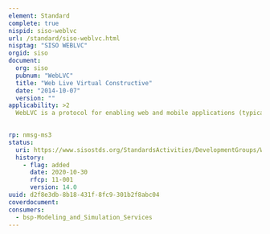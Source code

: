 ```yaml
---
element: Standard
complete: true
nispid: siso-weblvc
url: /standard/siso-weblvc.html
nisptag: "SISO WEBLVC"
orgid: siso
document:
  org: siso
  pubnum: "WebLVC"
  title: "Web Live Virtual Constructive"
  date: "2014-10-07"
  version: ""
applicability: >2
  WebLVC is a protocol for enabling web and mobile applications (typically JavaScript applications running in a web browser) to play in traditional M&S federations (which may be using Distributed Interactive Simulation (DIS), High Level Architecture (HLA), Test and Training Enabling Architecture (TENA), or related protocols and architectures).   WebLVC enables web-based applications that simplify and expand the reach of live, virtual, or constructive simulations. It allows the observation, control, and participation in your simulation from any computer or mobile device with a compatible web browser and access to your simulation network.

  
rp: nmsg-ms3
status:
  uri: https://www.sisostds.org/StandardsActivities/DevelopmentGroups/WebLVCPDG.aspx
  history: 
    - flag: added
      date: 2020-10-30
      rfcp: 11-001
      version: 14.0
uuid: d2f8e3db-8b18-431f-8fc9-301b2f8abc04
coverdocument:
consumers:
  - bsp-Modeling_and_Simulation_Services
---
```

